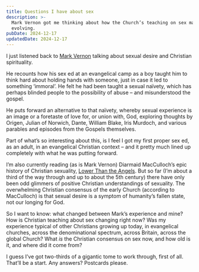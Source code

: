 ```yaml
---
title: Questions I have about sex
description: >-
  Mark Vernon got me thinking about how the Church’s teaching on sex may be
  evolving.
pubDate: 2024-12-17
updatedDate: 2024-12-17
---
```


I just listened back to [Mark Vernon][mark-vernon] talking about sexual desire
and Christian spirituality.

He recounts how his sex ed at an evangelical camp as a boy taught him to think
hard about holding hands with someone, just in case it led to something
‘immoral’. He felt he had been taught a sexual naïvety, which has perhaps
blinded people to the possibility of abuse – and misunderstood the gospel.

He puts forward an alternative to that naïvety, whereby sexual experience is an
image or a foretaste of love for, or union with, God, exploring thoughts by
Origen, Julian of Norwich, Dante, William Blake, Iris Murdoch, and various
parables and episodes from the Gospels themselves.

Part of what’s so interesting about this, is I feel I got my first proper sex
ed, as an adult, in an evangelical Christian context – and it pretty much lined
up completely with what he was putting forward.

I’m also currently reading (as is Mark Vernon) Diarmaid MacCulloch’s epic
history of Christian sexuality, [Lower Than the Angels][lower-than-the-angels].
But so far (I’m about a third of the way through and up to about the 5th
century) there have only been odd glimmers of positive Christian understandings
of sexuality. The overwhelming Christian consensus of the early Church
(according to MacCulloch) is that sexual desire is a symptom of humanity’s
fallen state, not our longing for God.

So I want to know: what changed between Mark’s experience and mine? How is
Christian teaching about sex changing right now? Was my experience typical of
other Christians growing up today, in evangelical churches, across the
denominational spectrum, across Britain, across the global Church? What _is_
the Christian consensus on sex now, and how old is it, and where did it come
from?

I guess I’ve got two-thirds of a gigantic tome to work through, first of all.
That’ll be a start. Any answers? Postcards please.

[lower-than-the-angels]: https://www.penguin.co.uk/books/313582/lower-than-the-angels-by-macculloch-diarmaid/9780241400937
[mark-vernon]: https://www.markvernon.com/the-gospel-sexual-desire-and-the-abuse-scandals-in-the-church-what-has-the-erotic-to-do-with-god
